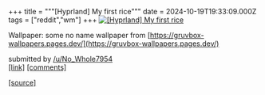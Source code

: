 +++
title = """[Hyprland] My first rice"""
date = 2024-10-19T19:33:09.000Z
tags = ["reddit","wm"]
+++
[![[Hyprland] My first rice](https://b.thumbs.redditmedia.com/rqCsCM5Fb1zutfx82J7eGSm_dOsn0A7fKIdBJYwPF0w.jpg "[Hyprland] My first rice")](https://www.reddit.com/r/unixporn/comments/1g7gqim/hyprland_my_first_rice/)

Wallpaper: some no name wallpaper from [https://gruvbox-wallpapers.pages.dev/](https://gruvbox-wallpapers.pages.dev/)

submitted by [/u/No\_Whole7954](https://www.reddit.com/user/No_Whole7954)  
[\[link\]](https://www.reddit.com/gallery/1g7gqim) [\[comments\]](https://www.reddit.com/r/unixporn/comments/1g7gqim/hyprland_my_first_rice/)

[[source]](https://www.reddit.com/r/unixporn/comments/1g7gqim/hyprland_my_first_rice/)
